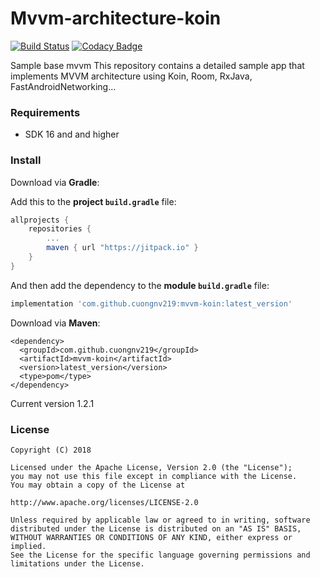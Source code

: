 # Mvvm-architecture-koin

[![Build Status](https://travis-ci.org/cuongnv219/mvvm-koin.svg?branch=master)](https://travis-ci.org/cuongnv219/mvvm-koin) [![Codacy Badge](https://api.codacy.com/project/badge/Grade/76a3276b749e4be7bfb39c56314b11d3)](https://www.codacy.com/app/cuongnv219/mvvm-koin?utm_source=github.com&amp;utm_medium=referral&amp;utm_content=cuongnv219/mvvm-koin&amp;utm_campaign=Badge_Grade)

Sample base mvvm
This repository contains a detailed sample app that implements MVVM architecture using Koin, Room, RxJava, FastAndroidNetworking...

### Requirements
* SDK 16 and and higher

### Install
Download via **Gradle**:

Add this to the **project `build.gradle`** file:
```gradle
allprojects {
    repositories {
        ...
        maven { url "https://jitpack.io" }
    }
}
```

And then add the dependency to the **module `build.gradle`** file:
```gradle
implementation 'com.github.cuongnv219:mvvm-koin:latest_version'
```

Download via **Maven**:
```
<dependency>
  <groupId>com.github.cuongnv219</groupId>
  <artifactId>mvvm-koin</artifactId>
  <version>latest_version</version>
  <type>pom</type>
</dependency>
```
Current version 1.2.1
### License
```
Copyright (C) 2018

Licensed under the Apache License, Version 2.0 (the "License");
you may not use this file except in compliance with the License.
You may obtain a copy of the License at

http://www.apache.org/licenses/LICENSE-2.0

Unless required by applicable law or agreed to in writing, software
distributed under the License is distributed on an "AS IS" BASIS,
WITHOUT WARRANTIES OR CONDITIONS OF ANY KIND, either express or implied.
See the License for the specific language governing permissions and
limitations under the License.
```
